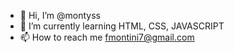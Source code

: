 - 👋 Hi, I’m @montyss
- 🌱 I’m currently learning HTML, CSS, JAVASCRIPT
- 📫 How to reach me fmontini7@gmail.com

<!---
montyss/montyss is a ✨ special ✨ repository because its `README.md` (this file) appears on your GitHub profile.
You can click the Preview link to take a look at your changes.
--->
